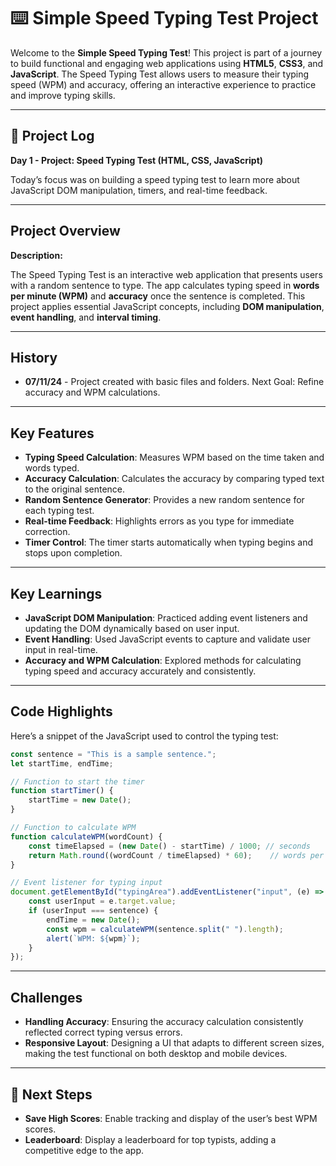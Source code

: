 # ⌨️ Simple Speed Typing Test Project

Welcome to the **Simple Speed Typing Test**! This project is part of a journey to build functional and engaging web applications using **HTML5**, **CSS3**, and **JavaScript**. The Speed Typing Test allows users to measure their typing speed (WPM) and accuracy, offering an interactive experience to practice and improve typing skills.

---

## 📅 Project Log

**Day 1 - Project: Speed Typing Test (HTML, CSS, JavaScript)**

Today’s focus was on building a speed typing test to learn more about JavaScript DOM manipulation, timers, and real-time feedback.

---

## Project Overview

**Description:**

The Speed Typing Test is an interactive web application that presents users with a random sentence to type. The app calculates typing speed in **words per minute (WPM)** and **accuracy** once the sentence is completed. This project applies essential JavaScript concepts, including **DOM manipulation**, **event handling**, and **interval timing**.

---

## History

- **07/11/24** - Project created with basic files and folders. Next Goal: Refine accuracy and WPM calculations.

---

## Key Features

- **Typing Speed Calculation**: Measures WPM based on the time taken and words typed.
- **Accuracy Calculation**: Calculates the accuracy by comparing typed text to the original sentence.
- **Random Sentence Generator**: Provides a new random sentence for each typing test.
- **Real-time Feedback**: Highlights errors as you type for immediate correction.
- **Timer Control**: The timer starts automatically when typing begins and stops upon completion.

---

## Key Learnings

- **JavaScript DOM Manipulation**: Practiced adding event listeners and updating the DOM dynamically based on user input.
- **Event Handling**: Used JavaScript events to capture and validate user input in real-time.
- **Accuracy and WPM Calculation**: Explored methods for calculating typing speed and accuracy accurately and consistently.

---

## Code Highlights

Here’s a snippet of the JavaScript used to control the typing test:

```javascript
const sentence = "This is a sample sentence.";
let startTime, endTime;

// Function to start the timer
function startTimer() {
    startTime = new Date();
}

// Function to calculate WPM
function calculateWPM(wordCount) {
    const timeElapsed = (new Date() - startTime) / 1000; // seconds
    return Math.round((wordCount / timeElapsed) * 60);    // words per minute
}

// Event listener for typing input
document.getElementById("typingArea").addEventListener("input", (e) => {
    const userInput = e.target.value;
    if (userInput === sentence) {
        endTime = new Date();
        const wpm = calculateWPM(sentence.split(" ").length);
        alert(`WPM: ${wpm}`);
    }
});
```

---

## Challenges

- **Handling Accuracy**: Ensuring the accuracy calculation consistently reflected correct typing versus errors.
- **Responsive Layout**: Designing a UI that adapts to different screen sizes, making the test functional on both desktop and mobile devices.

---

## 🎯 Next Steps

- **Save High Scores**: Enable tracking and display of the user’s best WPM scores.
- **Leaderboard**: Display a leaderboard for top typists, adding a competitive edge to the app.
